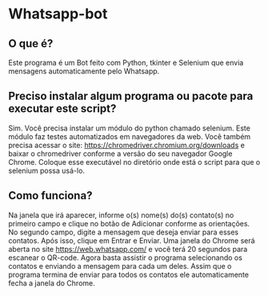 # Whatsapp-bot

## O que é?
 Este programa é um Bot feito com Python, tkinter e Selenium que envia mensagens automaticamente pelo Whatsapp.

## Preciso instalar algum programa ou pacote para executar este script?
Sim. Você precisa instalar um módulo do python chamado selenium. Este módulo faz testes automatizados em navegadores da web. Você também precisa acessar o site: https://chromedriver.chromium.org/downloads e baixar o chromedriver conforme a versão do seu navegador Google Chrome. Coloque esse executável no diretório onde está o script para que o selenium possa usá-lo.

## Como funciona?
Na janela que irá aparecer, informe o(s) nome(s) do(s) contato(s) no primeiro campo e clique no botão de Adicionar conforme as orientações. No segundo campo, digite a mensagem que deseja enviar para esses contatos. Após isso, clique em Entrar e Enviar. Uma janela do Chrome será aberta no site https://web.whatsapp.com/ e você terá 20 segundos para escanear o QR-code. Agora basta assistir o programa selecionando os contatos e enviando a mensagem para cada um deles. Assim que o programa termina de enviar para todos os contatos ele automaticamente fecha a janela do Chrome. 
